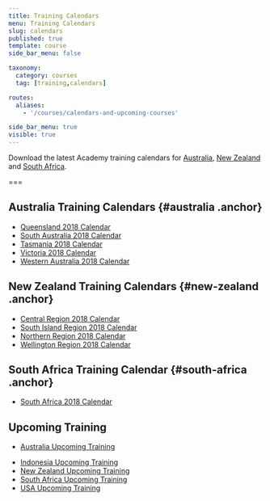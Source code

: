 ```yaml
---
title: Training Calendars
menu: Training Calendars
slug: calendars
published: true
template: course
side_bar_menu: false

taxonomy:
  category: courses
  tag: [training,calendars]

routes:
  aliases:
    - '/courses/calendars-and-upcoming-courses'

side_bar_menu: true
visible: true
---
```


Download the latest Academy training calendars for [Australia](#australia), [New Zealand](#new-zealand) and [South Africa](#south-africa).

===

## Australia Training Calendars {#australia .anchor}

<!-- * [New South Wales 2018 Calendar](/calendars/2018/NSW-Training-Calendar-2018.pdf) -->
* [Queensland 2018 Calendar](/calendars/2018/QLD-Training-Calendar-2018.pdf)
* [South Australia 2018 Calendar](/calendars/2018/SA-Training-Calendar-2018.pdf)
* [Tasmania 2018 Calendar](/calendars/2018/TAS-Training-Calendar-2018.pdf)
* [Victoria 2018 Calendar](/calendars/2018/Vic-Training-Calendar-2018.pdf)
* [Western Australia 2018 Calendar](/calendars/2018/WA-Training-Calendar-2018.pdf)

## New Zealand Training Calendars {#new-zealand .anchor}

<!-- * Check [New Zealand Upcoming Training](http://one.harcourts.co.nz/academy/UpcomingCourses.aspx) -->
* [Central Region 2018 Calendar](/calendars/2018/NZ-Central-Training-Calendar-2018.pdf)
* [South Island Region 2018 Calendar](/calendars/2018/NZ-South-Island-Training-Calendar-2018.pdf)
* [Northern Region 2018 Calendar](/calendars/2018/NZ-Northern-Training-Calendar-2018.pdf)
* [Wellington Region 2018 Calendar](/calendars/2018/NZ-Wellington-Training-Calendar-2018.pdf)

## South Africa Training Calendar {#south-africa .anchor}

* [South Africa 2018 Calendar](/calendars/2018/ZA-Training-Calendar-2018.pdf)

<!-- 
## USA Training Calendar { #usa .anchor}
* [USA 2018 Calendar](/calendars/2018/USA-Training-Calendar-2018.pdf)
-->

## Upcoming Training

* [Australia Upcoming Training](http://one.harcourts.com.au/academy/UpcomingCourses.aspx)
<!-- * [China Upcoming Training](http://one.harcourts.cn/academy/UpcomingCourses.aspx) -->
* [Indonesia Upcoming Training](http://one.harcourts.co.id/academy/UpcomingCourses.aspx)
* [New Zealand Upcoming Training](http://one.harcourts.co.nz/academy/UpcomingCourses.aspx)
* [South Africa Upcoming Training](http://one.harcourts.co.za/academy/UpcomingCourses.aspx)
* [USA Upcoming Training](http://one.harcourtsusa.com/academy/UpcomingCourses.aspx)
